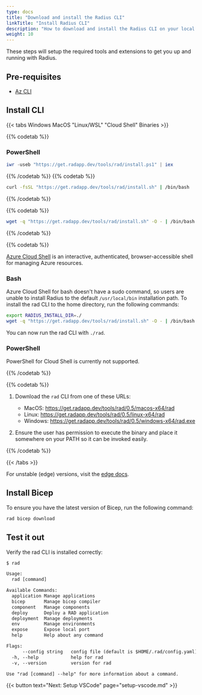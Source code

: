 ```yaml
---
type: docs
title: "Download and install the Radius CLI"
linkTitle: "Install Radius CLI"
description: "How to download and install the Radius CLI on your local machine"
weight: 10
---
```


These steps will setup the required tools and extensions to get you up and running with Radius.

## Pre-requisites

- [Az CLI](https://docs.microsoft.com/en-us/cli/azure/install-azure-cli)

## Install CLI

{{< tabs Windows MacOS "Linux/WSL" "Cloud Shell" Binaries >}}

{{% codetab %}}

### PowerShell

```powershell
iwr -useb "https://get.radapp.dev/tools/rad/install.ps1" | iex
```

{{% /codetab %}}
{{% codetab %}}

```bash
curl -fsSL "https://get.radapp.dev/tools/rad/install.sh" | /bin/bash
```

{{% /codetab %}}

{{% codetab %}}

```bash
wget -q "https://get.radapp.dev/tools/rad/install.sh" -O - | /bin/bash
```

{{% /codetab %}}

{{% codetab %}}

[Azure Cloud Shell](https://docs.microsoft.com/en-us/azure/cloud-shell/overview) is an interactive, authenticated, browser-accessible shell for managing Azure resources.

### Bash

Azure Cloud Shell for bash doesn't have a sudo command, so users are unable to install Radius to the default `/usr/local/bin` installation path. To install the rad CLI to the home directory, run the following commands:

```bash
export RADIUS_INSTALL_DIR=./
wget -q "https://get.radapp.dev/tools/rad/install.sh" -O - | /bin/bash
```

You can now run the rad CLI with `./rad`.

### PowerShell

PowerShell for Cloud Shell is currently not supported.

{{% /codetab %}}

{{% codetab %}}

1. Download the `rad` CLI from one of these URLs:

   - MacOS: https://get.radapp.dev/tools/rad/0.5/macos-x64/rad
   - Linux: https://get.radapp.dev/tools/rad/0.5/linux-x64/rad
   - Windows: https://get.radapp.dev/tools/rad/0.5/windows-x64/rad.exe

1. Ensure the user has permission to execute the binary and place it somewhere on your PATH so it can be invoked easily.

{{% /codetab %}}

{{< /tabs >}}

For unstable (edge) versions, visit the [edge docs](https://edge.radapp.dev/getting-started/install-cli/).

## Install Bicep

To ensure you have the latest version of Bicep, run the following command:

```bash
rad bicep download
```

## Test it out

Verify the rad CLI is installed correctly:

   ```txt
   $ rad
   
   Usage:
     rad [command]
   
   Available Commands:
     application Manage applications
     bicep       Manage bicep compiler
     component   Manage components
     deploy      Deploy a RAD application
     deployment  Manage deployments
     env         Manage environments
     expose      Expose local port
     help        Help about any command
   
   Flags:
         --config string   config file (default is $HOME/.rad/config.yaml)
     -h, --help            help for rad
     -v, --version         version for rad
   
   Use "rad [command] --help" for more information about a command.
   ```

{{< button text="Next: Setup VSCode" page="setup-vscode.md" >}}
